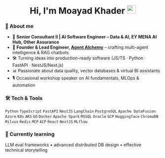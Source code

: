 <!-- Hi there  -->
<h1 align="center">Hi, I'm Moayad Khader <img src="https://media.giphy.com/media/hvRJCLFzcasrR4ia7z/giphy.gif" width="28"></h1>

### 💼 About me
- 🔭 **Senior Consultant II | AI Software Engineer – Data & AI, EY MENA AI Hub, Other Assurance**  
- 🧠 **Founder & Lead Engineer, [Agent Alchemy](https://github.com/Agent-Alchemy)** – crafting multi-agent intelligence & RAG chatbots  
- 🛠️ Turning ideas into production-ready software (JS/TS · Python · FastAPI · NestJS/Next.js)  
- 📊 Passionate about data quality, vector databases & virtual BI assistants  
- 🎙️ Occasional workshop speaker on AI fundamentals, MLOps & automation  

### 🛠️ Tech & Tools
`Python` `TypeScript` `FastAPI` `NestJS` `LangChain` `PostgreSQL` `Apache DataFusion` `Azure` `K8s` `AKS` `GO` `Docker` 
`Apache Spark` `MSSQL` `Oracle` `GCP` `Huggingface` `ChromaDB` `Milvus` `Redis` `MCP` `ACP` `React` `NextJS` `MLflow`

### 🌱 Currently learning
LLM eval frameworks • advanced distributed DB design • effective technical storytelling
